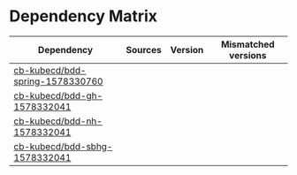 # Dependency Matrix

Dependency | Sources | Version | Mismatched versions
---------- | ------- | ------- | -------------------
[cb-kubecd/bdd-spring-1578330760](https://github.com/cb-kubecd/bdd-spring-1578330760.git) |  | []() | 
[cb-kubecd/bdd-gh-1578332041](https://github.com/cb-kubecd/bdd-gh-1578332041.git) |  | []() | 
[cb-kubecd/bdd-nh-1578332041](https://github.com/cb-kubecd/bdd-nh-1578332041.git) |  | []() | 
[cb-kubecd/bdd-sbhg-1578332041](https://github.com/cb-kubecd/bdd-sbhg-1578332041.git) |  | []() | 

